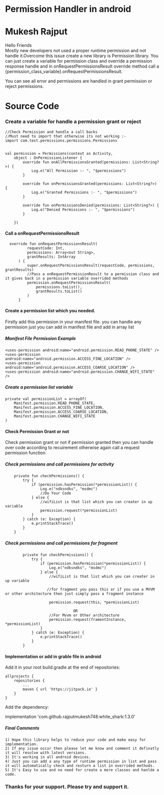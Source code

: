 # Permission Handler in android
# Mukesh Rajput

Hello Friends </br>
Mostly new developers not used a proper runtime permission and not handle it.Overcome this issue create a new library is Permission library.
You can just create a variable for permission class and override a permission response handle and in onRequestPermissionsResult override method call a {permission_class_variable}.onRequestPermissionsResult.

You can see all error and permissions are handled in grant permission or reject permissions.
<b><h1>Source Code</h1></b>
<b><h3>Create a variable for handle a permission grant or reject</h3></b>


    //Check Permission and handle a call backs
    //Must need to import that otherwise its not working :-  
    import com.test.permissions.permissions.Permissions
    
    
    val permission = Permissions(context as Activity,
        object : OnPermissionListener {
            override fun onAllPermissionsGranted(permissions: List<String?>) {
                Log.e("All Permission :- ", "$permissions")
            }

            override fun onPermissionsGranted(permissions: List<String?>) {
                Log.e("Granted Permissions :- ", "$permissions")
            }

            override fun onPermissionsDenied(permissions: List<String?>) {
                Log.e("Denied Permissions :- ", "$permissions")
            }

        })




<b><h4>Call a onRequestPermissionsResult</h4></b>

      override fun onRequestPermissionsResult(
              requestCode: Int,
              permissions: Array<out String>,
              grantResults: IntArray
          ) {
              super.onRequestPermissionsResult(requestCode, permissions, grantResults)
              //Pass a onRequestPermissionResult to a permission class and it gives back in a permission variable overrided methods
              permission.onRequestPermissionsResult(
                  permissions.toList(),
                  grantResults.toList()
              )
          }


<b><h4>Create a permission list which you needed.</h4></b>
<p>Firstly add this permission in your manifest file. you can handle any permission just you can add in manifest file and add in array list</p>

<h5>Manifest File Permission Example</h5>

    <uses-permission android:name="android.permission.READ_PHONE_STATE" />
    <uses-permission android:name="android.permission.ACCESS_FINE_LOCATION" />
    <uses-permission android:name="android.permission.ACCESS_COARSE_LOCATION" />
    <uses-permission android:name="android.permission.CHANGE_WIFI_STATE" />


<h5>Create a permission list variable</h5>

    private val permissionList = arrayOf(
        Manifest.permission.READ_PHONE_STATE,
        Manifest.permission.ACCESS_FINE_LOCATION,
        Manifest.permission.ACCESS_COARSE_LOCATION,
        Manifest.permission.CHANGE_WIFI_STATE
    )



<b><h4>Check Permission Grant or not</h4></b>
<p>Check permission grant or not if permission granted then you can handle over code according to recuirement otherwise again call a request permission function</p>
   
   <h5>Check permissions and call permissions for activity</h5>
   
        private fun checkPermissions() {
            try {
                if (permission.hasPermission(*permissionList)) {
                    Log.e("ndksndks", "msdmc")
                    //Do Your Code
                } else {
                    //wifiList is that list which you can creater in up variable
                    permission.request(*permissionList)
                }
            } catch (e: Exception) {
                e.printStackTrace()
            }
        }
        
        
<h5>Check permissions and call permissions for fragment</h5>
            
            private fun checkPermissions() {
                try {
                    if (permission.hasPermission(*permissionList)) {
                        Log.e("ndksndks", "msdmc")
                    } else {
                        //wifiList is that list which you can creater in up variable
                        
                       //for fragment you pass this or if you use a MVVM or other architecture then just simply pass a fragment instance 
                   
                        permission.request(this, *permissionList)
                                   
                                   OR
                        //For Mvvm or Other architecture
                        permission.request(framentInstance, *permissionList)
                    }
                } catch (e: Exception) {
                    e.printStackTrace()
                }
            }
        
        
        
<h4>Implementation or add in grable file in android</h4>
<p>Add it in your root build.gradle at the end of repositories:</p>

	allprojects {
		repositories {
			...
			maven { url 'https://jitpack.io' }
		}
	}
  
  
 
<p>Add the dependency:</p>

implementation 'com.github.rajputmukesh748:white_shark:1.3.0'



<h5>Final Comments</h5>
    
    1) Hope this library helps to reduce your code and make easy for implementation.
    2) If any issue occur then please let me know and comment it definatly it will resolve with latest versions. 
    3) It's working in all android devices.
    4) Just you can add a any type of runtime permission in list and pass it will automatically check and resturn a list in overrided methods.
    5) It's Easy to use and no need for create a more classes and hanlde a code.
    
    
<b><h3>Thanks for your support. Please try and support it.</h3></b>

